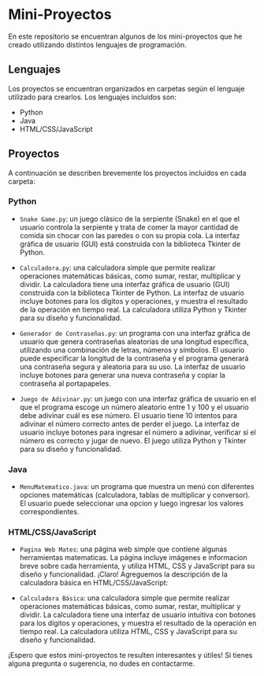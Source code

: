 # Mini-Proyectos

En este repositorio se encuentran algunos de los mini-proyectos que he creado utilizando distintos lenguajes de programación.

## Lenguajes

Los proyectos se encuentran organizados en carpetas según el lenguaje utilizado para crearlos. Los lenguajes incluidos son:

- Python
- Java
- HTML/CSS/JavaScript

## Proyectos

A continuación se describen brevemente los proyectos incluidos en cada carpeta:

### Python

- `Snake Game.py`: un juego clásico de la serpiente (Snake) en el que el usuario controla la serpiente y trata de comer la mayor cantidad de comida sin chocar con las paredes o con su propia cola. La interfaz gráfica de usuario (GUI) está construida con la biblioteca Tkinter de Python.

- `Calculadora.py`: una calculadora simple que permite realizar operaciones matemáticas básicas, como sumar, restar, multiplicar y dividir. La calculadora tiene una interfaz gráfica de usuario (GUI) construida con la biblioteca Tkinter de Python. La interfaz de usuario incluye botones para los dígitos y operaciones, y muestra el resultado de la operación en tiempo real. La calculadora utiliza Python y Tkinter para su diseño y funcionalidad.

- `Generador de Contraseñas.py`: un programa con una interfaz gráfica de usuario que genera contraseñas aleatorias de una longitud específica, utilizando una combinación de letras, números y símbolos. El usuario puede especificar la longitud de la contraseña y el programa generará una contraseña segura y aleatoria para su uso. La interfaz de usuario incluye botones para generar una nueva contraseña y copiar la contraseña al portapapeles.

- `Juego de Adivinar.py`: un juego con una interfaz gráfica de usuario en el que el programa escoge un número aleatorio entre 1 y 100 y el usuario debe adivinar cuál es ese número. El usuario tiene 10 intentos para adivinar el número correcto antes de perder el juego. La interfaz de usuario incluye botones para ingresar el número a adivinar, verificar si el número es correcto y jugar de nuevo. El juego utiliza Python y Tkinter para su diseño y funcionalidad.

### Java

- `MenuMatematico.java`: un programa que muestra un menú con diferentes opciones matemáticas (calculadora, tablas de multiplicar y conversor). El usuario puede seleccionar una opcion y luego ingresar los valores correspondientes.

### HTML/CSS/JavaScript

- `Pagina Web Mates`: una página web simple que contiene algunas herramientas matematicas. La página incluye imágenes e informacion breve sobre cada herramienta, y utiliza HTML, CSS y JavaScript para su diseño y funcionalidad.
¡Claro! Agreguemos la descripción de la calculadora básica en HTML/CSS/JavaScript:

- `Calculadora Básica`: una calculadora simple que permite realizar operaciones matemáticas básicas, como sumar, restar, multiplicar y dividir. La calculadora tiene una interfaz de usuario intuitiva con botones para los dígitos y operaciones, y muestra el resultado de la operación en tiempo real. La calculadora utiliza HTML, CSS y JavaScript para su diseño y funcionalidad.

¡Espero que estos mini-proyectos te resulten interesantes y útiles! Si tienes alguna pregunta o sugerencia, no dudes en contactarme.
